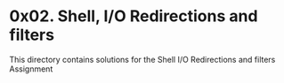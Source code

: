 # 0x02. Shell, I/O Redirections and filters

This directory contains solutions for the Shell I/O Redirections and filters Assignment


